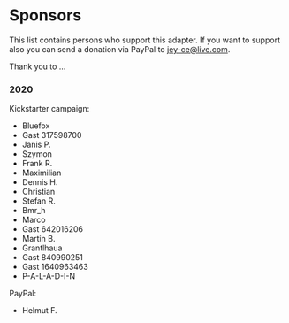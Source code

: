 # Sponsors

This list contains persons who support this adapter. If you want to support also you can send a donation via PayPal to jey-ce@live.com.

Thank you to ...

### 2020
Kickstarter campaign:
* Bluefox
* Gast 317598700
* Janis P.
* Szymon
* Frank R.
* Maximilian
* Dennis H.
* Christian
* Stefan R.
* Bmr_h
* Marco
* Gast 642016206
* Martin B.
* Grantlhaua
* Gast 840990251
* Gast 1640963463
* P-A-L-A-D-I-N

PayPal:
* Helmut F.
